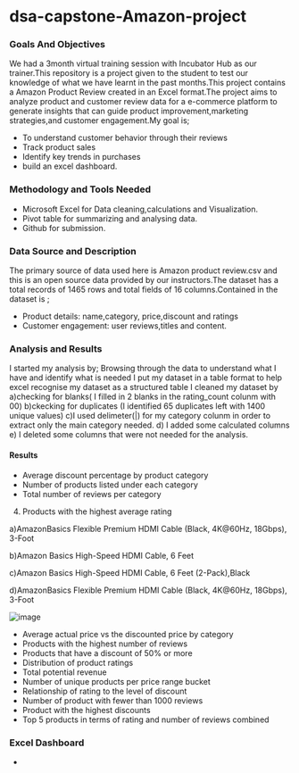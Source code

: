 # dsa-capstone-Amazon-project
### Goals And Objectives
We had a 3month virtual training session with Incubator Hub as our trainer.This repository is a project given to the student to test our knowledge of what we have learnt in the past months.This project contains a Amazon Product Review created in an Excel format.The project aims to analyze product and customer review data for a e-commerce platform to generate insights that can guide product improvement,marketing strategies,and customer engagement.My goal is;
- To understand customer behavior through their reviews
- Track product sales
- Identify key trends in purchases
- build an excel dashboard.

### Methodology and Tools Needed
- Microsoft Excel for Data cleaning,calculations and Visualization.
- Pivot table for summarizing and analysing data.
- Github for submission.

### Data Source and Description
The primary source of data used here is Amazon product review.csv and this is an open source data provided by our instructors.The dataset has a total records of 1465 rows and total fields of 16 columns.Contained in the dataset is ;
- Product details: name,category, price,discount and ratings
- Customer engagement: user reviews,titles and content.

### Analysis and Results
I started my analysis by;
Browsing through the data to understand what I have and identify what is needed
I put my dataset in a table format to help excel recognise my dataset as a structured table
I cleaned my dataset by a)checking for blanks( I filled in 2 blanks in the rating_count colunm with 00)
b)ckecking for duplicates (I identified 65 duplicates left with 1400 unique values)
c)I used delimeter(|) for my category colunm in order to extract only the main category needed.
d) I added some calculated columns
e) I deleted some columns that were not needed for the analysis.

#### Results
- Average discount percentage by product category
- Number of products listed under each category
- Total number of reviews per category
4) Products with the highest  average rating
  
 a)AmazonBasics Flexible Premium HDMI Cable (Black, 4K@60Hz, 18Gbps), 3-Foot		  

 b)Amazon Basics High-Speed HDMI Cable, 6 Feet 

 c)Amazon Basics High-Speed HDMI Cable, 6 Feet (2-Pack),Black

 d)AmazonBasics Flexible Premium HDMI Cable (Black, 4K@60Hz, 18Gbps), 3-Foot	

![image](https://github.com/user-attachments/assets/96ebcd83-69d3-402b-a43a-285b4dc7fbd4)

- Average actual price vs the discounted price by category
- Products with the highest number of reviews
- Products that have a discount of 50% or more
- Distribution of product ratings
- Total potential revenue
- Number of unique products per price range bucket
- Relationship of rating to the level of discount
- Number of product with fewer than 1000 reviews
- Product with the highest discounts
- Top 5 products in terms of rating and number of reviews combined

### Excel Dashboard
- 


